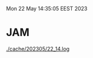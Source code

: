 Mon 22 May 14:35:05 EEST 2023
# JAM
<a href='./cache/202305/22_14.log'>./cache/202305/22_14.log</a>

